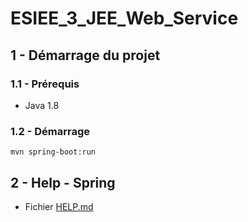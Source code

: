# ESIEE_3_JEE_Web_Service

## 1 - Démarrage du projet

### 1.1 - Prérequis

- Java 1.8

### 1.2 - Démarrage

`mvn spring-boot:run`

## 2 - Help - Spring

- Fichier [HELP.md](HELP.md)